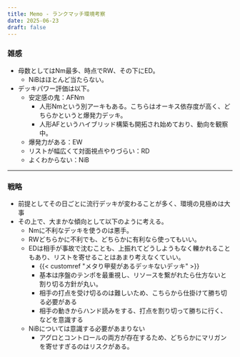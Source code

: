 ```yaml
---
title: Memo - ランクマッチ環境考察
date: 2025-06-23
draft: false
---
```

### 雑感
- 母数としてはNm最多、時点でRW、その下にED。
	- NiBはほとんど当たらない。
- デッキパワー評価は以下。
	- 安定感の鬼：AFNm
		- 人形Nmという別アーキもある。こちらはオーキス依存度が高く、どちらかというと爆発力デッキ。
		- 人形AFというハイブリッド構築も開拓され始めており、動向を観察中。
	- 爆発力がある：EW
	- リストが幅広くて対面視点やりづらい：RD
	- よくわからない：NiB
---
### 戦略
- 前提としてその日ごとに流行デッキが変わることが多く、環境の見極めは大事
- その上で、大まかな傾向として以下のように考える。
	- Nmに不利なデッキを使うのは悪手。
	- RWどちらかに不利でも、どちらかに有利なら使ってもいい。
	- EDは相手が事故で沈むことも、上振れてどうしようもなく轢かれることもあり、リストを寄せることはあまり考えなくていい。
		- {{< customref "メタり甲斐があるデッキないデッキ" >}}
		- 基本は序盤のテンポを最重視し、リソースを繋がれたら仕方ないと割り切る方針が丸い。
		- 相手の打点を受け切るのは難しいため、こちらから仕掛けて勝ち切る必要がある
		- 相手の動きからハンド読みをする、打点を割り切って勝ちに行く、などを意識する
	- NiBについては意識する必要があまりない
		- アグロとコントロールの両方が存在するため、どちらかにマリガンを寄せすぎるのはリスクがある。